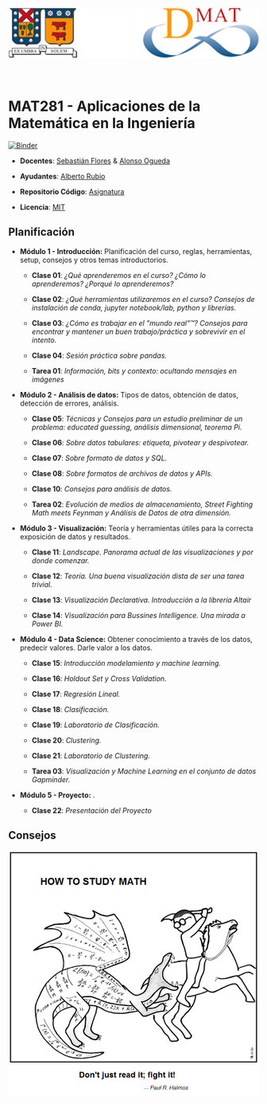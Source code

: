 <header>
<img src="./images/utfsm.png" alt="UTFSM" align="left"/>
<img src="./images/dmat.png" alt="DMAT" align="right"/>
</header>
</br></br></br></br></br>

# MAT281 - Aplicaciones de la Matemática en la Ingeniería

[![Binder](https://mybinder.org/badge_logo.svg)](https://mybinder.org/v2/gh/sebastiandres/mat281_2018S2/2018s2?urlpath=lab)

* **Docentes**: [Sebastián Flores](https://www.linkedin.com/in/sebastiandres/) & [Alonso Ogueda](https://www.linkedin.com/in/aoguedaoliva/)

* **Ayudantes**: [Alberto Rubio](https://www.linkedin.com/in/arubiosu/)

* **Repositorio Código**: [Asignatura](https://www.github.com/sebastiandres/mat281_2018S2)

* **Licencia**: [MIT](./LICENCE.md)

## Planificación

* **Módulo 1 - Introducción:** Planificación del curso, reglas, herramientas, setup, consejos y otros temas introductorios.

  * **Clase 01**: *¿Qué aprenderemos en el curso? ¿Cómo lo aprenderemos? ¿Porqué lo aprenderemos?*

  * **Clase 02**: *¿Qué herramientas utilizaremos en el curso? Consejos de instalación de conda, jupyter notebook/lab, python y librerías.*

  * **Clase 03**: *¿Cómo es trabajar en el "mundo real"™? Consejos para encontrar y mantener un buen trabajo/práctica y sobrevivir en el intento.*

  * **Clase 04**: *Sesión práctica sobre pandas.*

  * **Tarea 01**: *Información, bits y contexto: ocultando mensajes en imágenes*


* **Módulo 2 - Análisis de datos:** Tipos de datos, obtención de datos, detección de errores, análisis.

  * **Clase 05**: *Técnicas y Consejos para un estudio preliminar de un problema: educated guessing, análisis dimensional, teorema Pi.*

  * **Clase 06**: *Sobre datos tabulares: etiqueta, pivotear y despivotear.*

  * **Clase 07**: *Sobre formato de datos y SQL.*

  * **Clase 08**: *Sobre formatos de archivos de datos y APIs.*

  * **Clase 10**: *Consejos para análisis de datos.*

  * **Tarea 02**: *Evolución de medios de almacenamiento, Street Fighting Math meets Feynman y Análisis de Datos de otra dimensión.*


* **Módulo 3 - Visualización:** Teoría y herramientas útiles para la correcta exposición de datos y resultados.

  * **Clase 11**: *Landscape. Panorama actual de las visualizaciones y por donde comenzar.*

  * **Clase 12**: *Teoría. Una buena visualización dista de ser una tarea trivial.*

  * **Clase 13**: *Visualización Declarativa. Introducción a la librería Altair*

  * **Clase 14**: *Visualización para Bussines Intelligence. Una mirada a Power BI.*


* **Módulo 4 - Data Science:** Obtener conocimiento a través de los datos, predecir valores. Darle valor a los datos.

    * **Clase 15**: *Introducción modelamiento y machine learning.*

    * **Clase 16**: *Holdout Set y Cross Validation.*

    * **Clase 17**: *Regresión Lineal.*

    * **Clase 18**: *Clasificación.*

    * **Clase 19**: *Laboratorio de Clasificación.*

    * **Clase 20**: *Clustering.*

    * **Clase 21**: *Laboratorio de Clustering.*

    * **Tarea 03**: *Visualización y Machine Learning en el conjunto de datos Gapminder.*


* **Módulo 5 - Proyecto:** .

    * **Clase 22**: *Presentación del Proyecto*


## Consejos
[![HowToCode](./images/saint_curious_george.png)](https://abstrusegoose.com/353)
